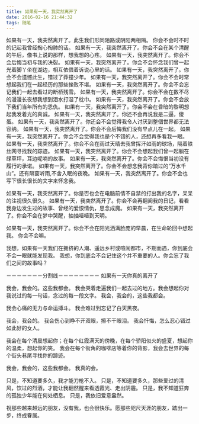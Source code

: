```yaml
---
title: 如果有一天，我突然离开了
date: 2016-02-16 21:44:32
tags: 随笔
---
```



如果有一天，我突然离开了。此生我们形同陌路或阴阳两相隔。
你会不会时不时的记起我曾经掏心掏肺的话。
如果有一天，我突然离开了。你会不会在某个清醒的午后，像书上说的那样，想我想的心疼。
如果有一天，我突然离开了。你会不会后悔当初与我的决裂。
如果有一天，我突然离开了。你会不会怀念我们曾一起光着脚丫坐在湖边，相互依偎着诉说心里的话。
如果有一天，我突然离开了。你会不会遗憾此生，错过了莽撞少年。
如果有一天，我突然离开了。你会不会时常想起我们在一起经历的那些挫败不堪。
如果有一天，我突然离开了。你会不会忘记我们一起去看过的断桥残雪。
如果有一天，我突然离开了。你会不会在数不尽的漫漫长夜想我想到泪水打湿了枕巾。
如果有一天，我突然离开了。你会不会放下我们当年所有的恩仇。
如果有一天，我突然离开了。你会不会在昏暗的黎明想起我发着光的真诚。
如果有一天，我突然离开了。你还不会再说我是二逼，傻蛋。
如果有一天，我突然离开了。你还会不会觉得我令人讨厌到整個世界都无法容纳。
如果有一天，我突然离开了。你会不会后悔我们没有早点儿在一起。
如果有一天，我突然离开了。你会不会觉得我也是个不错的人，还想再多看我一眼。
如果有一天，我突然离开了。你会不会在雨过天晴去我曾挥汗如雨的球场，隔着铁丝网寻找我的踪迹。
如果有一天，我突然离开了。你会不会想起我们曾一起躺在绿草坪，耳边呢喃的故事。
如果有一天，我突然离开了。你会不会悔恨当初没有履行的承诺。
如果有一天，我突然离开了。你会不会想念我背你踏过的“万水千山”。还有隔窗听雨,不舍入眠的夜晚。
如果有一天，我突然离开了。你会不会也写下很长很长的文字来怀念我。

如果有一天，我突然离开了。你是否也会在电脑前情不自禁的打出我的名字，呆呆的注视很久很久。
如果有一天，我突然离开了。你会不会再翻阅我的日记，看看我身边发生过的故事、曾经的爱恨情仇，思念成魔。
如果有一天，我突然离开了。你会不会在梦中哭醒，抽抽噎噎到天明。

如果有一天，我突然离开了。你会不会在阳光洒满脸庞的早晨，在生命轮回中想起我。
你会不会嘛。

我想，如果有一天我们在拥挤的人潮、遥远乡村或喧闹都市，不期而遇，你到底会不会一眼就能发现我。
我想，你到底会不会记住这个并不重要的人。你会忘了我们之间的故事吗？


－－－－－－－分割线－－－－－－－－
如果有一天你真的离开了

我会，我会的。这些我都会。
我会哭着走遍我们一起去过的地方。我会想起你对我说过的每一句话，念过的每一段文字。
我会，我会的，这些我都会。

我会心痛的无力与命运搏斗。
我会难过到忘记了白天黑夜。

我会，我会的。
我会伤心到睁不开双眼，擦不干眼泪。
我会忏悔，怎么忍心错过如此好的女人。

我会在每个清晨想起你；在每个红霞满天的傍晚，在每个骄阳似火的盛夏，想起你的温柔，想起你的笑。
我会在每个街角的咖啡店等着你的背影，我会去世界的每个街头巷尾寻找你的踪迹。

我会，我会的，这些我都会。
我真的会。

只是，不知道要多久，我才能刀枪不入。
只是，不知道要多久，那些爱过的清风，饮过的烈酒，才能让我翻然醒来看透霞光、走出阴霾。
只是，我不知道狂奔的孤独少年能在何处栖息。
只是，我依旧爱意盎然。

祝那些越来越远的朋友，没有我，也会很快乐。愿那些咫尺天涯的朋友，踏出一步，终成眷属。

